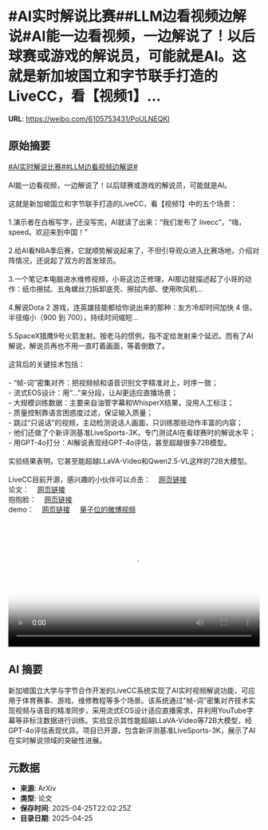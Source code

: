# #AI实时解说比赛##LLM边看视频边解说#AI能一边看视频，一边解说了！以后球赛或游戏的解说员，可能就是AI。这就是新加坡国立和字节联手打造的LiveCC，看【视频1】...

**URL**: https://weibo.com/6105753431/PoULNEQKl

## 原始摘要

<a href="https://m.weibo.cn/search?containerid=231522type%3D1%26t%3D10%26q%3D%23AI%E5%AE%9E%E6%97%B6%E8%A7%A3%E8%AF%B4%E6%AF%94%E8%B5%9B%23&amp;extparam=%23AI%E5%AE%9E%E6%97%B6%E8%A7%A3%E8%AF%B4%E6%AF%94%E8%B5%9B%23" data-hide=""><span class="surl-text">#AI实时解说比赛#</span></a><a href="https://m.weibo.cn/search?containerid=231522type%3D1%26t%3D10%26q%3D%23LLM%E8%BE%B9%E7%9C%8B%E8%A7%86%E9%A2%91%E8%BE%B9%E8%A7%A3%E8%AF%B4%23&amp;extparam=%23LLM%E8%BE%B9%E7%9C%8B%E8%A7%86%E9%A2%91%E8%BE%B9%E8%A7%A3%E8%AF%B4%23" data-hide=""><span class="surl-text">#LLM边看视频边解说#</span></a><br><br>AI能一边看视频，一边解说了！以后球赛或游戏的解说员，可能就是AI。<br><br>这就是新加坡国立和字节联手打造的LiveCC，看【视频1】中的五个场景：<br><br>1.演示者在白板写字，还没写完，AI就读了出来：“我们发布了 livecc”，“嗨，speed。欢迎来到中国！”<br><br>2.给AI看NBA季后赛，它就顺势解说起来了，不但引导观众进入比赛场地，介绍对阵情况，还说起了双方的首发球员。<br><br>3.一个笔记本电脑进水维修视频，小哥这边正修理，AI那边就描述起了小哥的动作：纸巾擦拭、五角螺丝刀拆卸底壳、擦拭内部、使用吹风机...<br><br>4.解说Dota 2 游戏，连英雄技能都给你说出来的那种：友方冷却时间加快 4 倍，半径缩小（900 到 700），持续时间缩短...<br><br>5.SpaceX猎鹰9号火箭发射。按老马的惯例，指不定给发射来个延迟。而有了AI解说，解说员再也不用一直盯着画面，等着倒数了。<br><br>这背后的关键技术包括：<br><br>- “帧-词”密集对齐：把视频帧和语音识别文字精准对上，时序一致；<br>- 流式EOS设计：用“…”来分段，让AI更适应直播场景；<br>- 大规模训练数据：主要来自油管字幕和WhisperX结果，没用人工标注；<br>- 质量控制靠语言困惑度过滤，保证输入质量；<br>- 跳过“只说话”的视频，主动检测说话人画面，只训练那些动作丰富的内容；<br>- 他们还做了个新评测基准LiveSports-3K，专门测试AI在看球赛时的解说水平；<br>- 用GPT-4o打分：AI解说表现经GPT-4o评估，甚至超越很多72B模型。<br><br>实验结果表明，它甚至能超越LLaVA-Video和Qwen2.5-VL这样的72B大模型。<br><br>LiveCC目前开源，感兴趣的小伙伴可以点击：<a href="https://weibo.cn/sinaurl?u=https%3A%2F%2Fshowlab.github.io%2Flivecc%2F" data-hide=""><span class="url-icon"><img style="width: 1rem;height: 1rem" src="https://h5.sinaimg.cn/upload/2015/09/25/3/timeline_card_small_web_default.png" referrerpolicy="no-referrer"></span><span class="surl-text">网页链接</span></a><br>论文：<a href="https://weibo.cn/sinaurl?u=https%3A%2F%2Farxiv.org%2Fpdf%2F2504.16030" data-hide=""><span class="url-icon"><img style="width: 1rem;height: 1rem" src="https://h5.sinaimg.cn/upload/2015/09/25/3/timeline_card_small_web_default.png" referrerpolicy="no-referrer"></span><span class="surl-text">网页链接</span></a><br>抱抱脸：<a href="https://weibo.cn/sinaurl?u=https%3A%2F%2Fhuggingface.co%2Fspaces%2Fchenjoya%2FLiveCC" data-hide=""><span class="url-icon"><img style="width: 1rem;height: 1rem" src="https://h5.sinaimg.cn/upload/2015/09/25/3/timeline_card_small_web_default.png" referrerpolicy="no-referrer"></span><span class="surl-text">网页链接</span></a><br>demo：<a href="https://weibo.cn/sinaurl?u=https%3A%2F%2Fhuggingface.co%2Fspaces%2Fchenjoya%2FLiveCC" data-hide=""><span class="url-icon"><img style="width: 1rem;height: 1rem" src="https://h5.sinaimg.cn/upload/2015/09/25/3/timeline_card_small_web_default.png" referrerpolicy="no-referrer"></span><span class="surl-text">网页链接</span></a> <a href="https://video.weibo.com/show?fid=1034:5159380191215663" data-hide=""><span class="url-icon"><img style="width: 1rem;height: 1rem" src="https://h5.sinaimg.cn/upload/2015/09/25/3/timeline_card_small_video_default.png" referrerpolicy="no-referrer"></span><span class="surl-text">量子位的微博视频</span></a><br clear="both"><div style="clear: both"></div><video controls="controls" poster="https://tvax1.sinaimg.cn/orj480/006Fd7o3ly1i0t7swjb81j30zk0k0q3b.jpg" style="width: 100%"><source src="https://f.video.weibocdn.com/o0/M3gIQoT3lx08nKFwBBzW01041200Ujzu0E010.mp4?label=mp4_720p&amp;template=1280x720.25.0&amp;ori=0&amp;ps=1CwnkDw1GXwCQx&amp;Expires=1745622136&amp;ssig=zOughdjGSE&amp;KID=unistore,video"><source src="https://f.video.weibocdn.com/o0/CS7RVlTNlx08nKFuCQIU01041200uLNJ0E010.mp4?label=mp4_hd&amp;template=852x480.25.0&amp;ori=0&amp;ps=1CwnkDw1GXwCQx&amp;Expires=1745622136&amp;ssig=IU3VjuFsc0&amp;KID=unistore,video"><source src="https://f.video.weibocdn.com/o0/JlLTEfmqlx08nKFud6lO01041200k16i0E010.mp4?label=mp4_ld&amp;template=640x360.25.0&amp;ori=0&amp;ps=1CwnkDw1GXwCQx&amp;Expires=1745622136&amp;ssig=2chjxYhBP%2F&amp;KID=unistore,video"><p>视频无法显示，请前往<a href="https://video.weibo.com/show?fid=1034%3A5159380191215663" target="_blank" rel="noopener noreferrer">微博视频</a>观看。</p></video>

## AI 摘要

新加坡国立大学与字节合作开发的LiveCC系统实现了AI实时视频解说功能，可应用于体育赛事、游戏、维修教程等多个场景。该系统通过"帧-词"密集对齐技术实现视频与语音的精准同步，采用流式EOS设计适应直播需求，并利用YouTube字幕等非标注数据进行训练。实验显示其性能超越LLaVA-Video等72B大模型，经GPT-4o评估表现优异。项目已开源，包含新评测基准LiveSports-3K，展示了AI在实时解说领域的突破性进展。

## 元数据

- **来源**: ArXiv
- **类型**: 论文
- **保存时间**: 2025-04-25T22:02:25Z
- **目录日期**: 2025-04-25

